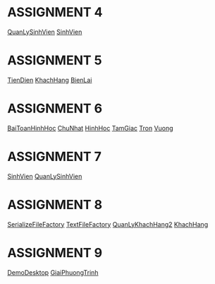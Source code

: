 <html>
<body>
<h1>ASSIGNMENT 4</h1>
<a href="https://github.com/FASTTRACKSE/FFSE1703.JavaCore/blob/master/Assignments/Chuong/Assignment4/src/fasttrack/assignment4/main/QuanLySinhVien.java" >QuanLySinhVien</a>
<a href="https://github.com/FASTTRACKSE/FFSE1703.JavaCore/blob/master/Assignments/Chuong/Assignment4/src/fasttrack/assignment4/model/SinhVien.java" >SinhVien</a>
<h1>ASSIGNMENT 5 </h1>
<a href="https://github.com/FASTTRACKSE/FFSE1703.JavaCore/blob/master/Assignments/Chuong/Assignment5/src/fasttrack/assignment5/main/TienDien.java" >TienDien</a>
<a href="https://github.com/FASTTRACKSE/FFSE1703.JavaCore/blob/master/Assignments/Chuong/Assignment5/src/fasttrack/assignment5/model/KhachHang.java">KhachHang</a>
<a href="https://github.com/FASTTRACKSE/FFSE1703.JavaCore/blob/master/Assignments/Chuong/Assignment5/src/fasttrack/assignment5/model/BienLai.java">BienLai</a> 
<h1>ASSIGNMENT 6</h1>
<a href="https://github.com/FASTTRACKSE/FFSE1703.JavaCore/blob/master/Assignments/Chuong/Assignment6/src/fasttrack/assignment6/main/BaiToanHinhHoc.java">BaiToanHinhHoc</a>
<a href="https://github.com/FASTTRACKSE/FFSE1703.JavaCore/blob/master/Assignments/Chuong/Assignment6/src/fasttrack/assignment6/model/ChuNhat.java">ChuNhat</a>
<a href="https://github.com/FASTTRACKSE/FFSE1703.JavaCore/blob/master/Assignments/Chuong/Assignment6/src/fasttrack/assignment6/model/HinhHoc.java">HinhHoc</a>  
<a href="https://github.com/FASTTRACKSE/FFSE1703.JavaCore/blob/master/Assignments/Chuong/Assignment6/src/fasttrack/assignment6/model/TamGiac.java">TamGiac</a>  
<a href="https://github.com/FASTTRACKSE/FFSE1703.JavaCore/blob/master/Assignments/Chuong/Assignment6/src/fasttrack/assignment6/model/Tron.java">Tron</a>  
<a href="https://github.com/FASTTRACKSE/FFSE1703.JavaCore/blob/master/Assignments/Chuong/Assignment6/src/fasttrack/assignment6/model/Vuong.java">Vuong</a>
<h1>ASSIGNMENT 7</h1>
<a href="https://github.com/FASTTRACKSE/FFSE1703.JavaCore/blob/master/Assignments/Chuong/Assignment7/src/fasttrack/assignment7/model/SinhVien.java">SinhVien</a>
<a href="https://github.com/FASTTRACKSE/FFSE1703.JavaCore/blob/master/Assignments/Chuong/Assignment7/src/fasttrack/assignment7/main/QuanLySinhVien.java">QuanLySinhVien</a>
  <h1>ASSIGNMENT 8</h1>
<a href="https://github.com/FASTTRACKSE/FFSE1703.JavaCore/blob/master/Assignments/Chuong/Assignment8/src/fasttrackse/fileiosample/io/SerializeFileFactory.java">SerializeFileFactory</a>
<a href="https://github.com/FASTTRACKSE/FFSE1703.JavaCore/blob/master/Assignments/Chuong/Assignment8/src/fasttrackse/fileiosample/io/TextFileFactory.java">TextFileFactory</a>
<a href="https://github.com/FASTTRACKSE/FFSE1703.JavaCore/blob/master/Assignments/Chuong/Assignment8/src/fasttrackse/fileiosample/main/QuanLyKhachHang2.java">QuanLyKhachHang2</a>
<a href="https://github.com/FASTTRACKSE/FFSE1703.JavaCore/blob/master/Assignments/Chuong/Assignment8/src/fasttrackse/fileiosample/model/KhachHang.java">KhachHang</a>
<h1>ASSIGNMENT 9</h1>
<a href="https://github.com/FASTTRACKSE/FFSE1703.JavaCore/blob/master/Assignments/Chuong/Assignment9/src/assignment9/ui/DemoDesktop.java">DemoDesktop</a>
<a href="https://github.com/FASTTRACKSE/FFSE1703.JavaCore/blob/master/Assignments/Chuong/Assignment9/src/assignment9/main/GiaiPhuongTrinh.java">GiaiPhuongTrinh</a>
</body>
</html>

